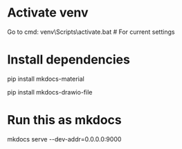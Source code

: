 # Activate venv

Go to cmd: venv\Scripts\activate.bat # For current settings

# Install dependencies

pip install mkdocs-material

pip install mkdocs-drawio-file

# Run this as mkdocs

mkdocs serve --dev-addr=0.0.0.0:9000